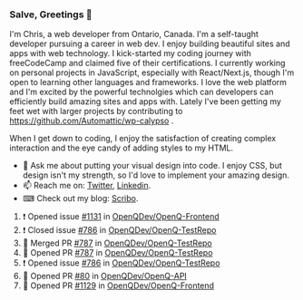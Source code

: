 ### Salve, Greetings 👋

I'm Chris, a web developer from Ontario, Canada. I'm a self-taught developer pursuing a career in web dev. I enjoy building beautiful sites and apps with web technology.
I kick-started my coding journey with freeCodeCamp and claimed five of their certifications.  I currently working on personal projects in JavaScript, especially with React/Next.js, though I'm open to learning other languages and frameworks. I love the web platform and I'm excited by the powerful technolgies which can developers can efficiently build amazing sites and apps with. Lately I've been getting my feet wet with larger projects by contributing to https://github.com/Automattic/wp-calypso .

When I get down to coding, I enjoy the satisfaction of creating complex interaction and the eye candy of adding styles to my HTML. 

- 💬 Ask me about putting your visual design into code. I enjoy CSS, but design isn't my strength, so I'd love to implement your amazing design.
- 📫 Reach me on: [Twitter](https://twitter.com/Christo28120856), [Linkedin](https://www.linkedin.com/in/christopher-stevers-07b9a5204/).
- ⌨ Check out my blog: [Scribo](https://christopherstevers.cf).
<!--
**Christopher-Stevers/Christopher-Stevers** is a ✨ _special_ ✨ repository because its `README.md` (this file) appears on your GitHub profile.

Here are some ideas to get you started:

- 🔭 I’m currently working on ...
- 🌱 I’m currently learning ...
- 👯 I’m looking to collaborate on ...
- 🤔 I’m looking for help with ...
- 😄 Pronouns: ...
- ⚡ Fun fact: ...
-->

<!--START_SECTION:activity-->
1. ❗️ Opened issue [#1131](https://github.com/OpenQDev/OpenQ-Frontend/issues/1131) in [OpenQDev/OpenQ-Frontend](https://github.com/OpenQDev/OpenQ-Frontend)
2. ❗️ Closed issue [#786](https://github.com/OpenQDev/OpenQ-TestRepo/issues/786) in [OpenQDev/OpenQ-TestRepo](https://github.com/OpenQDev/OpenQ-TestRepo)
3. 🎉 Merged PR [#787](https://github.com/OpenQDev/OpenQ-TestRepo/pull/787) in [OpenQDev/OpenQ-TestRepo](https://github.com/OpenQDev/OpenQ-TestRepo)
4. 💪 Opened PR [#787](https://github.com/OpenQDev/OpenQ-TestRepo/pull/787) in [OpenQDev/OpenQ-TestRepo](https://github.com/OpenQDev/OpenQ-TestRepo)
5. ❗️ Opened issue [#786](https://github.com/OpenQDev/OpenQ-TestRepo/issues/786) in [OpenQDev/OpenQ-TestRepo](https://github.com/OpenQDev/OpenQ-TestRepo)
6. 💪 Opened PR [#80](https://github.com/OpenQDev/OpenQ-API/pull/80) in [OpenQDev/OpenQ-API](https://github.com/OpenQDev/OpenQ-API)
7. 💪 Opened PR [#1129](https://github.com/OpenQDev/OpenQ-Frontend/pull/1129) in [OpenQDev/OpenQ-Frontend](https://github.com/OpenQDev/OpenQ-Frontend)
<!--END_SECTION:activity-->

